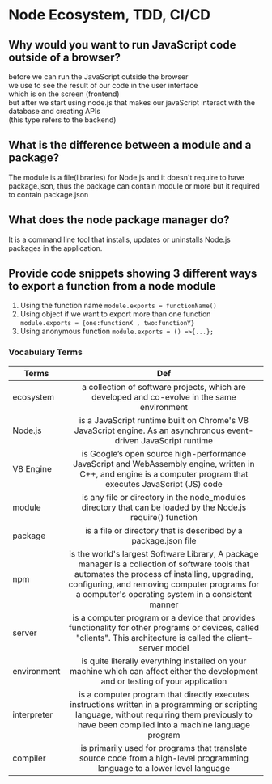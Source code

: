 # Node Ecosystem, TDD, CI/CD


## Why would you want to run JavaScript code outside of a browser?  
   before we can run the JavaScript outside the browser   
   we use to see the result of our code in the user interface   
   which is on the screen (frontend)  
   but after we start using node.js that makes our javaScript interact with the database and creating APIs  
   (this type refers to the backend)  


## What is the difference between a module and a package?  
   The module is a file(libraries) for Node.js and it doesn't require to have package.json, thus the package can contain module or more but it required to contain package.json  
   
## What does the node package manager do?  
  It is a command line tool that installs, updates or uninstalls Node.js packages in the application.
 
## Provide code snippets showing 3 different ways to export a function from a node module  
   1. Using the function name `module.exports = functionName()`  
   2. Using object if we want to export more than one function  
      `module.exports = {one:functionX , two:functionY}`  
   3. Using anonymous function `module.exports = () =>{...};`  

### Vocabulary Terms   

| Terms         | Def           | 
| ------------- |:-------------:|
| ecosystem     | a collection of software projects, which are developed and co-evolve in the same environment |
| Node.js       | is a JavaScript runtime built on Chrome's V8 JavaScript engine. As an asynchronous event-driven JavaScript runtime      |
| V8 Engine     | is Google’s open source high-performance JavaScript and WebAssembly engine, written in C++, and engine is a computer program that executes JavaScript (JS) code     |
| module        | is any file or directory in the node_modules directory that can be loaded by the Node.js require() function     |
| package       | is a file or directory that is described by a package.json file     |
| npm           | is the world's largest Software Library, A package manager is a collection of software tools that automates the process of installing, upgrading, configuring, and removing computer programs for a computer's operating system in a consistent manner      |
| server        | is a computer program or a device that provides functionality for other programs or devices, called "clients". This architecture is called the client–server model      |
| environment   | is quite literally everything installed on your machine which can affect either the development and or testing of your application      |
| interpreter   |  is a computer program that directly executes instructions written in a programming or scripting language, without requiring them previously to have been compiled into a machine language program      |
| compiler      |  is primarily used for programs that translate source code from a high-level programming language to a lower level language      |


  
